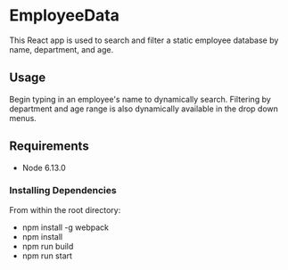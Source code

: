 # EmployeeData

This React app is used to search and filter a static employee database by name, department, and age.

## Usage

Begin typing in an employee's name to dynamically search. Filtering by department and age range is also dynamically available in the drop down menus.

## Requirements

- Node 6.13.0

### Installing Dependencies

From within the root directory:

- npm install -g webpack
- npm install
- npm run build
- npm run start